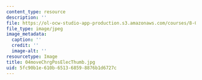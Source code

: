 ```yaml
---
content_type: resource
description: ''
file: https://ol-ocw-studio-app-production.s3.amazonaws.com/courses/8-02-physics-ii-electricity-and-magnetism-spring-2007/5fc90b1e610b651368598876b1d6727c_04moveChrgPosElecThumb.jpg
file_type: image/jpeg
image_metadata:
  caption: ''
  credit: ''
  image-alt: ''
resourcetype: Image
title: 04moveChrgPosElecThumb.jpg
uid: 5fc90b1e-610b-6513-6859-8876b1d6727c
---
```

